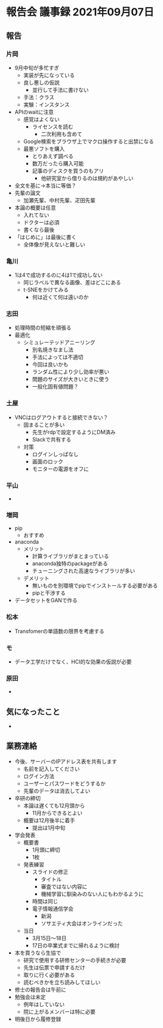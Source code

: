 <!-- tex script for md -->
<script type="text/javascript" async src="https://cdnjs.cloudflare.com/ajax/libs/mathjax/2.7.7/MathJax.js?config=TeX-MML-AM_CHTML">
</script>
<script type="text/x-mathjax-config">
 MathJax.Hub.Config({
 tex2jax: {
 inlineMath: [['$', '$'] ],
 displayMath: [ ['$$','$$'], ["\\[","\\]"] ]
 }
 });
</script>

# 報告会 議事録 2021年09月07日

## 報告

### 片岡
- 9月中旬が多忙すぎ
    - 実装が先になっている
    - 良し悪しの仮説
        - 並行して手法に書けない
    - 手法：クラス
    - 実験：インスタンス
- APIのwaitに注意
    - 感覚はよくない
        - ライセンスを読む
            - 二次利用も含めて
    - Google検索をブラウザ上でマクロ操作すると出禁になる
    - 最悪ソフトを購入
        - とりあえず調べる
        - 数万だったら購入可能
        - 記事のディスクを買うのもアリ
            - 他研究室から借りるのは規約があやしい
- 全文を基に→本当に等価？
- 先輩の論文
    - 加瀬先輩、中村先輩、疋田先輩
- 本論の概要は任意
    - 入れてない
    - ドクターは必須
    - 書くなら最後
- 「はじめに」は最後に書く
    - 全体像が見えないと難しい

### 亀川
- 1は4で成功するのに4は1で成功しない
    - 同じラベルで異なる画像、差はどこにある
    - t-SNEをかけてみる
        - 何は近くて何は遠いのか

### 志田
- 処理時間の短縮を頑張る
- 最適化
    - シミュレーテッドアニーリング
        - 別名焼きなまし法
        - 手法によっては不適切
        - 今回は良いかも
        - ランダム性により少し効率が悪い
        - 問題のサイズが大きいときに使う
        - 一般化固有値問題？

### 土屋
- VNCはログアウトすると接続できない？
    - 固まることが多い
        - 先生がrdpで設定するようにDM済み
        - Slackで共有する
    - 対策
        - ログインしっぱなし
        - 画面のロック
        - モニターの電源をオフに

### 平山
- 

### 増岡
- pip
    - おすすめ
- anaconda
    - メリット
        - 計算ライブラリがまとまっている
        - anaconda独特のpackageがある
        - チューニングされた高速なライブラリが多い
    - デメリット
        - 無いものを別環境でpipでインストールする必要がある
        - pipと干渉する
- データセットをGANで作る

### 松本
- Transfomerの単語数の限界を考慮する

### モ
- データ工学だけでなく、HCI的な効果の仮説が必要

### 原田
- 

## 気になったこと
- 

## 業務連絡
- 今後、サーバーのIPアドレス表を共有します
    - 名前を記入してください
    - ログイン方法
    - ユーザーとパスワードをどうするか
    - 先輩のデータは消去してよい
- 卒研の締切
    - 本論は遅くても12月頭から
        - 11月からできるとよい
    - 概要は12月後半に着手
        - 提出は1月中旬
- 学会発表
    - 概要書
        - 1月頭に締切
        - 1枚
    - 発表練習
        - スライドの修正
            - タイトル
            - 審査ではない内容に
            - 機械学習に馴染みのない人にもわかるように
        - 時間は同じ
        - 電子情報通信学会
            - 新潟
            - ソサエティ大会はオンラインだった
    - 当日
        - 3月15日～18日
        - 17日の卒業式までに帰れるように検討
- 本を買うなら生協で
    - 研究で使用する研修センターの手続きが必要
    - 先生は伝票で申請するだけ
    - 取りに行く必要がある
    - 読むべきかを立ち読みしてほしい
- 修士の報告会は午前に
- 勉強会は未定
    - 例年はしていない
    - 院に上がるメンバーは特に必要
- 明後日から履修登録
